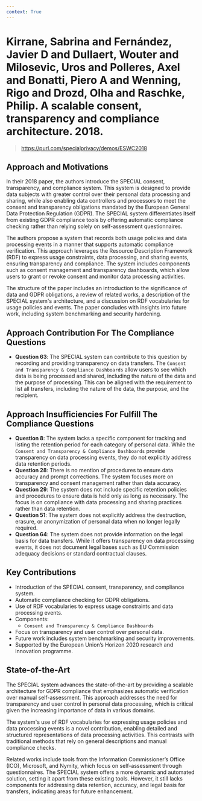 ```yaml
---
context: True
---
```



# Kirrane, Sabrina and Fernández, Javier D and Dullaert, Wouter and Milosevic, Uros and Polleres, Axel and Bonatti, Piero A and Wenning, Rigo and Drozd, Olha and Raschke, Philip. A scalable consent, transparency and compliance architecture. 2018.

> https://purl.com/specialprivacy/demos/ESWC2018

## Approach and Motivations

In their 2018 paper, the authors introduce the SPECIAL consent, transparency, and compliance system. This system is designed to provide data subjects with greater control over their personal data processing and sharing, while also enabling data controllers and processors to meet the consent and transparency obligations mandated by the European General Data Protection Regulation (GDPR). The SPECIAL system differentiates itself from existing GDPR compliance tools by offering automatic compliance checking rather than relying solely on self-assessment questionnaires.

The authors propose a system that records both usage policies and data processing events in a manner that supports automatic compliance verification. This approach leverages the Resource Description Framework (RDF) to express usage constraints, data processing, and sharing events, ensuring transparency and compliance. The system includes components such as consent management and transparency dashboards, which allow users to grant or revoke consent and monitor data processing activities.

The structure of the paper includes an introduction to the significance of data and GDPR obligations, a review of related works, a description of the SPECIAL system's architecture, and a discussion on RDF vocabularies for usage policies and events. The paper concludes with insights into future work, including system benchmarking and security hardening.

## Approach Contribution For The Compliance Questions

- **Question 63**: The SPECIAL system can contribute to this question by recording and providing transparency on data transfers. The `Consent and Transparency & Compliance Dashboards` allow users to see which data is being processed and shared, including the nature of the data and the purpose of processing. This can be aligned with the requirement to list all transfers, including the nature of the data, the purpose, and the recipient.

## Approach Insufficiencies For Fulfill The Compliance Questions

- **Question 8**: The system lacks a specific component for tracking and listing the retention period for each category of personal data. While the `Consent and Transparency & Compliance Dashboards` provide transparency on data processing events, they do not explicitly address data retention periods.
- **Question 28**: There is no mention of procedures to ensure data accuracy and prompt corrections. The system focuses more on transparency and consent management rather than data accuracy.
- **Question 29**: The system does not include specific retention policies and procedures to ensure data is held only as long as necessary. The focus is on compliance with data processing and sharing practices rather than data retention.
- **Question 51**: The system does not explicitly address the destruction, erasure, or anonymization of personal data when no longer legally required.
- **Question 64**: The system does not provide information on the legal basis for data transfers. While it offers transparency on data processing events, it does not document legal bases such as EU Commission adequacy decisions or standard contractual clauses.

## Key Contributions

- Introduction of the SPECIAL consent, transparency, and compliance system.
- Automatic compliance checking for GDPR obligations.
- Use of RDF vocabularies to express usage constraints and data processing events.
- Components:
  - `Consent and Transparency & Compliance Dashboards`
- Focus on transparency and user control over personal data.
- Future work includes system benchmarking and security improvements.
- Supported by the European Union’s Horizon 2020 research and innovation programme.

## State-of-the-Art

The SPECIAL system advances the state-of-the-art by providing a scalable architecture for GDPR compliance that emphasizes automatic verification over manual self-assessment. This approach addresses the need for transparency and user control in personal data processing, which is critical given the increasing importance of data in various domains.

The system's use of RDF vocabularies for expressing usage policies and data processing events is a novel contribution, enabling detailed and structured representations of data processing activities. This contrasts with traditional methods that rely on general descriptions and manual compliance checks.

Related works include tools from the Information Commissioner’s Office (ICO), Microsoft, and Nymity, which focus on self-assessment through questionnaires. The SPECIAL system offers a more dynamic and automated solution, setting it apart from these existing tools. However, it still lacks components for addressing data retention, accuracy, and legal basis for transfers, indicating areas for future enhancement.
